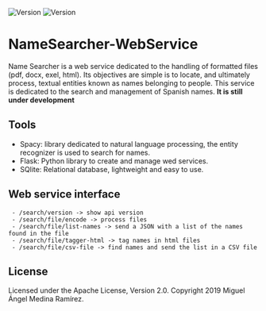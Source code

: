 ![Version](https://img.shields.io/badge/version-1.1-brightgreen.svg?style=flat-square)
![Version](https://img.shields.io/badge/release-beta-green.svg?style=flat-square)

# NameSearcher-WebService
Name Searcher is a web service dedicated to the handling of formatted files (pdf, docx, exel, html). Its objectives are simple is to locate, and ultimately process, textual entities known as names belonging to people. This service is dedicated to the search and management of Spanish names.
**It is still under development**

  ## Tools
  - Spacy: library dedicated to natural language processing, the entity recognizer is used to search for names.
  - Flask: Python library to create and manage wed services.
  - SQlite: Relational database, lightweight and easy to use.
  
  ## Web service interface
     - /search/version -> show api version
     - /search/file/encode -> process files
     - /search/file/list-names -> send a JSON with a list of the names found in the file
     - /search/file/tagger-html -> tag names in html files
     - /search/file/csv-file -> find names and send the list in a CSV file
 
 ## License
 Licensed under the Apache License, Version 2.0. Copyright 2019 Miguel Ángel Medina Ramírez.

